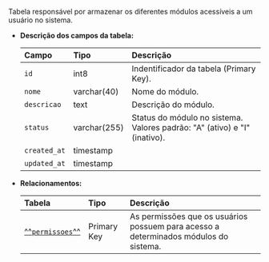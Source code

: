 Tabela responsável por armazenar os diferentes módulos acessíveis a um usuário no sistema.

- **Descrição dos campos da tabela:**

  | Campo        | Tipo         | Descrição                                                                 |
  | :----------- | :----------- | :------------------------------------------------------------------------ |
  | `id`         | int8         | Indentificador da tabela (Primary Key).                                   |
  | `nome`       | varchar(40)  | Nome do módulo.                                                           |
  | `descricao`  | text         | Descrição do módulo.                                                      |
  | `status`     | varchar(255) | Status do módulo no sistema. Valores padrão: "A" (ativo) e "I" (inativo). |
  | `created_at` | timestamp    |                                                                           |
  | `updated_at` | timestamp    |                                                                           |

- **Relacionamentos:**

  | Tabela                          | Tipo        | Descrição                                                                            |
  | :------------------------------ | :---------- | :----------------------------------------------------------------------------------- |
  | [^^`permissoes`^^](#permissoes) | Primary Key | As permissões que os usuários possuem para acesso a determinados módulos do sistema. |